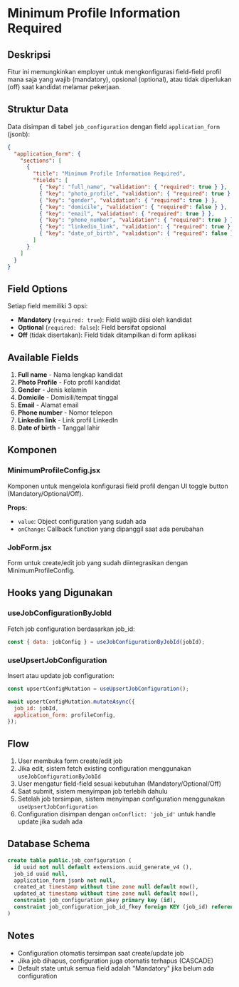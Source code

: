 # Minimum Profile Information Required

## Deskripsi
Fitur ini memungkinkan employer untuk mengkonfigurasi field-field profil mana saja yang wajib (mandatory), opsional (optional), atau tidak diperlukan (off) saat kandidat melamar pekerjaan.

## Struktur Data

Data disimpan di tabel `job_configuration` dengan field `application_form` (jsonb):

```json
{
  "application_form": {
    "sections": [
      {
        "title": "Minimum Profile Information Required",
        "fields": [
          { "key": "full_name", "validation": { "required": true } },
          { "key": "photo_profile", "validation": { "required": true } },
          { "key": "gender", "validation": { "required": true } },
          { "key": "domicile", "validation": { "required": false } },
          { "key": "email", "validation": { "required": true } },
          { "key": "phone_number", "validation": { "required": true } },
          { "key": "linkedin_link", "validation": { "required": true } },
          { "key": "date_of_birth", "validation": { "required": false } }
        ]
      }
    ]
  }
}
```

## Field Options

Setiap field memiliki 3 opsi:
- **Mandatory** (`required: true`): Field wajib diisi oleh kandidat
- **Optional** (`required: false`): Field bersifat opsional
- **Off** (tidak disertakan): Field tidak ditampilkan di form aplikasi

## Available Fields

1. **Full name** - Nama lengkap kandidat
2. **Photo Profile** - Foto profil kandidat
3. **Gender** - Jenis kelamin
4. **Domicile** - Domisili/tempat tinggal
5. **Email** - Alamat email
6. **Phone number** - Nomor telepon
7. **Linkedin link** - Link profil LinkedIn
8. **Date of birth** - Tanggal lahir

## Komponen

### MinimumProfileConfig.jsx
Komponen untuk mengelola konfigurasi field profil dengan UI toggle button (Mandatory/Optional/Off).

**Props:**
- `value`: Object configuration yang sudah ada
- `onChange`: Callback function yang dipanggil saat ada perubahan

### JobForm.jsx
Form untuk create/edit job yang sudah diintegrasikan dengan MinimumProfileConfig.

## Hooks yang Digunakan

### useJobConfigurationByJobId
Fetch job configuration berdasarkan job_id:
```javascript
const { data: jobConfig } = useJobConfigurationByJobId(jobId);
```

### useUpsertJobConfiguration
Insert atau update job configuration:
```javascript
const upsertConfigMutation = useUpsertJobConfiguration();

await upsertConfigMutation.mutateAsync({
  job_id: jobId,
  application_form: profileConfig,
});
```

## Flow

1. User membuka form create/edit job
2. Jika edit, sistem fetch existing configuration menggunakan `useJobConfigurationByJobId`
3. User mengatur field-field sesuai kebutuhan (Mandatory/Optional/Off)
4. Saat submit, sistem menyimpan job terlebih dahulu
5. Setelah job tersimpan, sistem menyimpan configuration menggunakan `useUpsertJobConfiguration`
6. Configuration disimpan dengan `onConflict: 'job_id'` untuk handle update jika sudah ada

## Database Schema

```sql
create table public.job_configuration (
  id uuid not null default extensions.uuid_generate_v4 (),
  job_id uuid null,
  application_form jsonb not null,
  created_at timestamp without time zone null default now(),
  updated_at timestamp without time zone null default now(),
  constraint job_configuration_pkey primary key (id),
  constraint job_configuration_job_id_fkey foreign KEY (job_id) references job_list (id) on delete CASCADE
)
```

## Notes

- Configuration otomatis tersimpan saat create/update job
- Jika job dihapus, configuration juga otomatis terhapus (CASCADE)
- Default state untuk semua field adalah "Mandatory" jika belum ada configuration

